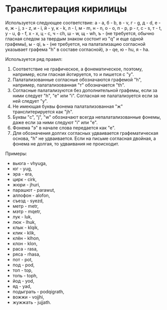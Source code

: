 Транслитерация кирилицы
======================= 

Используется следующее соответствие:
а - a, б - b, в - v, г - g, д - d, е - e, ж - j, з - z, и - i, й - y, к - k, л - l, м - m, н - n, о - o, п - p, р - r, с - s, т - t, у - u, ф - f, х - x, ц - c, ч - ch, ш - w, щ - wh, ъ - (не требуется, обычно гласная следом за твердым знаком состоит из "q" и еще одной графемы), ы - qi, ь - (не требуется, на палатализацию согласной указывает графема "h" в составе согласной), э - qe, ю - hu, я - ha. 

Используется ряд правил:

1. Соответствие не графическое, а фонематическое, поэтому, например, если гласная йотируется, то и пишется с "y".
2. Палатализованные согласные обозначаются графемой "h", например, палатализованная "т" обозначается "th".
3. Согласные палатализуются без дополнительной графемы, если за ними следует "h", "e" или "i". Согласная не палатализуется если за ней следует "y".
4. Не имеющая буквы фонема палатализованная "ж" транслитерируется как "jh".
5. Буквы "c", "j", "w" обозначают всегда непалатализованные фонемы, даже если за ними следуют "i" или "e".
6. Фонема "э" в начале слова передается как "е".
7. Для обозначения долгих согласных удваивается графематическая основа, "h" не удваивается. Если на письме согласная двойная, а фонема не долгая, то удваивания не происходит.

Примеры:

- вьюга - vhyuga,
- юг - yug,
- эра - era,
- цирк - cirk,
- жюри - jhuri,
- парашют - parawut,
- аллофон - alofon,
- съезд - syezd,
- метр - metr,
- мэтр - mqetr,
- лук - luk,
- люк - lhuk,
- клык - klqik,
- клик - klik,
- клён - klhon,
- клон - klon,
- раса - rasa,
- ряса - rhasa,
- пот - pot,
- под - pod,
- топ - top,
- топь - toph,
- йод - yod,
- яд - yad,
- подыграть - podqigrath,
- вожжи - vojjhi,
- жужжать - jujjath.